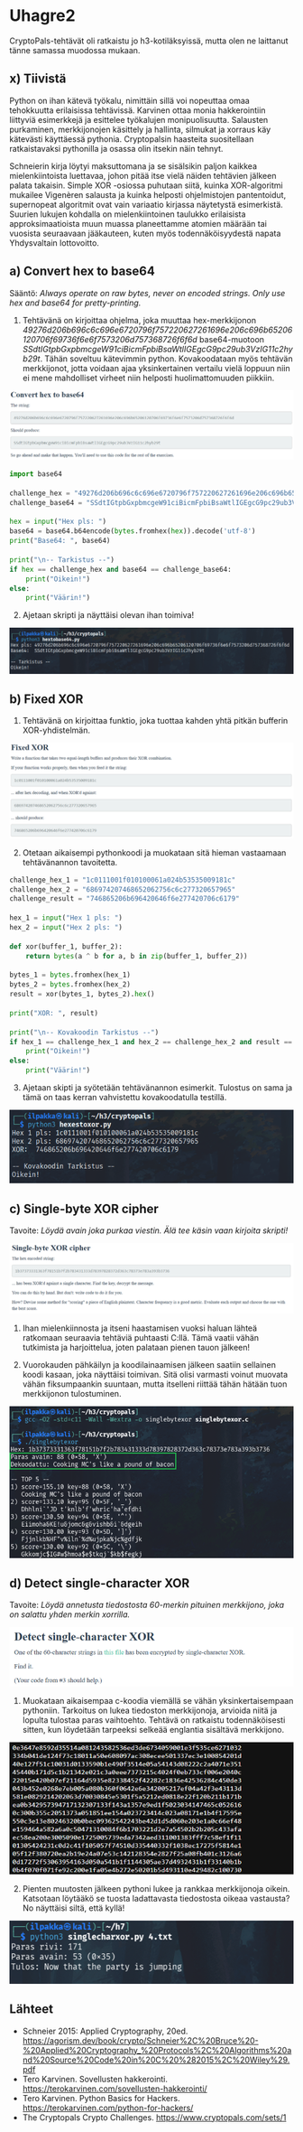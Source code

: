 # Uhagre2

CryptoPals-tehtävät oli ratkaistu jo h3-kotiläksyissä, mutta olen ne laittanut tänne samassa muodossa mukaan.

## x) Tiivistä

Python on ihan kätevä työkalu, nimittäin sillä voi nopeuttaa omaa tehokkuutta erilaisissa tehtävissä. Karvinen ottaa monia hakkerointiin liittyviä esimerkkejä ja esittelee työkalujen monipuolisuutta. Salausten purkaminen, merkkijonojen käsittely ja hallinta, silmukat ja xorraus käy kätevästi käyttäessä pythonia. Cryptopalsin haasteita suositellaan ratkaistavaksi pythonilla ja osassa olin itsekin näin tehnyt.

Schneierin kirja löytyi maksuttomana ja se sisälsikin paljon kaikkea mielenkiintoista luettavaa, johon pitää itse vielä näiden tehtävien jälkeen palata takaisin. Simple XOR -osiossa puhutaan siitä, kuinka XOR-algoritmi mukailee Vigenèren salausta ja kuinka helposti ohjelmistojen pantentoidut, supernopeat algoritmit ovat vain variaatio kirjassa näytetystä esimerkistä. Suurien lukujen kohdalla on mielenkiintoinen taulukko erilaisista approksimaatioista muun muassa planeettamme atomien määrään tai vuosista seuraavaan jääkauteen, kuten myös todennäköisyydestä napata Yhdysvaltain lottovoitto.

## a) Convert hex to base64

Sääntö: *Always operate on raw bytes, never on encoded strings. Only use hex and base64 for pretty-printing.*

1. Tehtävänä on kirjoittaa ohjelma, joka muuttaa hex-merkkijonon *49276d206b696c6c696e6720796f757220627261696e206c696b65206120706f69736f6e6f7573206d757368726f6f6d* base64-muotoon *SSdtIGtpbGxpbmcgeW91ciBicmFpbiBsaWtlIGEgcG9pc29ub3VzIG11c2hyb29t*. Tähän soveltuu kätevimmin python. Kovakoodataan myös tehtävän merkkijonot, jotta voidaan ajaa yksinkertainen vertailu vielä loppuun niin ei mene mahdolliset virheet niin helposti huolimattomuuden piikkiin.

![cryptopals1](src/cryptopals1.png)

```python
import base64

challenge_hex = "49276d206b696c6c696e6720796f757220627261696e206c696b65206120706f69736f6e6f7573206d757368726f6f6d"
challenge_base64 = "SSdtIGtpbGxpbmcgeW91ciBicmFpbiBsaWtlIGEgcG9pc29ub3VzIG11c2hyb29t"

hex = input("Hex pls: ")
base64 = base64.b64encode(bytes.fromhex(hex)).decode('utf-8')
print("Base64: ", base64)

print("\n-- Tarkistus --")
if hex == challenge_hex and base64 == challenge_base64:
    print("Oikein!")
else:
    print("Väärin!")
```

2. Ajetaan skripti ja näyttäisi olevan ihan toimiva!

![cryptopals2](src/cryptopals2.png)

## b) Fixed XOR

1. Tehtävänä on kirjoittaa funktio, joka tuottaa kahden yhtä pitkän bufferin XOR-yhdistelmän.

![cryptopals3](src/cryptopals3.png)

2. Otetaan aikaisempi pythonkoodi ja muokataan sitä hieman vastaamaan tehtävänannon tavoitetta.

```python
challenge_hex_1 = "1c0111001f010100061a024b53535009181c"
challenge_hex_2 = "686974207468652062756c6c277320657965"
challenge_result = "746865206b696420646f6e277420706c6179"

hex_1 = input("Hex 1 pls: ")
hex_2 = input("Hex 2 pls: ")

def xor(buffer_1, buffer_2):
    return bytes(a ^ b for a, b in zip(buffer_1, buffer_2))

bytes_1 = bytes.fromhex(hex_1)
bytes_2 = bytes.fromhex(hex_2)
result = xor(bytes_1, bytes_2).hex()

print("XOR: ", result)

print("\n-- Kovakoodin Tarkistus --")
if hex_1 == challenge_hex_1 and hex_2 == challenge_hex_2 and result == challenge_result:
    print("Oikein!")
else:
    print("Väärin!")
```

3. Ajetaan skipti ja syötetään tehtävänannon esimerkit. Tulostus on sama ja tämä on taas kerran vahvistettu kovakoodatulla testillä.

![cryptopals4](src/cryptopals4.png)

## c) Single-byte XOR cipher

Tavoite: *Löydä avain joka purkaa viestin. Älä tee käsin vaan kirjoita skripti!*

![cryptopals5](src/cryptopals5.png)

1. Ihan mielenkiinnosta ja itseni haastamisen vuoksi haluan lähteä ratkomaan seuraavia tehtäviä puhtaasti C:llä. Tämä vaatii vähän tutkimista ja harjoittelua, joten palataan pienen tauon jälkeen!

2. Vuorokauden pähkäilyn ja koodilainaamisen jälkeen saatiin sellainen koodi kasaan, joka näyttäisi toimivan. Sitä olisi varmasti voinut muovata vähän fiksumpaankin suuntaan, mutta itselleni riittää tähän hätään tuon merkkijonon tulostuminen.

![cryptopals6](src/cryptopals6.png)

## d) Detect single-character XOR

Tavoite: *Löydä annetusta tiedostosta 60-merkin pituinen merkkijono, joka on salattu yhden merkin xorrilla.*

![cryptopals7](src/cryptopals7.png)

1. Muokataan aikaisempaa c-koodia viemällä se vähän yksinkertaisempaan pythoniin. Tarkoitus on lukea tiedoston merkkijonoja, arvioida niitä ja lopulta tulostaa paras vaihtoehto. Tehtävä on ratkaistu todennäköisesti sitten, kun löydetään tarpeeksi selkeää englantia sisältävä merkkijono.

![cryptopals8](src/cryptopals8.png)

2. Pienten muutosten jälkeen pythoni lukee ja rankkaa merkkijonoja oikein. Katsotaan löytääkö se tuosta ladattavasta tiedostosta oikeaa vastausta? No näyttäisi siltä, että kyllä!

![cryptopals9](src/cryptopals9.png)

## Lähteet
- Schneier 2015: Applied Cryptography, 20ed. https://agorism.dev/book/crypto/Schneier%2C%20Bruce%20-%20Applied%20Cryptography_%20Protocols%2C%20Algorithms%20and%20Source%20Code%20in%20C%20%282015%2C%20Wiley%29.pdf
- Tero Karvinen. Sovellusten hakkerointi. https://terokarvinen.com/sovellusten-hakkerointi/
- Tero Karvinen. Python Basics for Hackers. https://terokarvinen.com/python-for-hackers/
- The Cryptopals Crypto Challenges. https://www.cryptopals.com/sets/1
